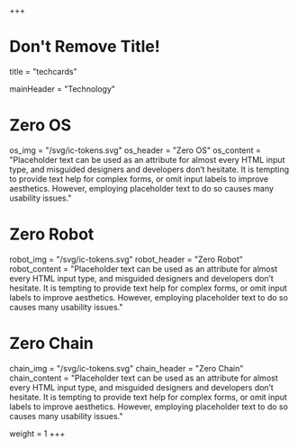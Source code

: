 +++
# Don't Remove Title!
title = "techcards"

mainHeader = "Technology"

# Zero OS
os_img = "/svg/ic-tokens.svg"
os_header = "Zero OS"
os_content = "Placeholder text can be used as an attribute for almost every HTML input type, and misguided designers and developers don’t hesitate. It is tempting to provide text help for complex forms, or omit input labels to improve aesthetics. However, employing placeholder text to do so causes many usability issues."

# Zero Robot
robot_img = "/svg/ic-tokens.svg"
robot_header = "Zero Robot"
robot_content = "Placeholder text can be used as an attribute for almost every HTML input type, and misguided designers and developers don’t hesitate. It is tempting to provide text help for complex forms, or omit input labels to improve aesthetics. However, employing placeholder text to do so causes many usability issues."

# Zero Chain
chain_img = "/svg/ic-tokens.svg"
chain_header = "Zero Chain"
chain_content = "Placeholder text can be used as an attribute for almost every HTML input type, and misguided designers and developers don’t hesitate. It is tempting to provide text help for complex forms, or omit input labels to improve aesthetics. However, employing placeholder text to do so causes many usability issues."

weight = 1
+++
